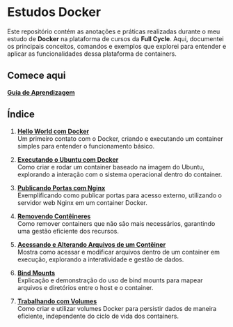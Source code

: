 # Estudos Docker

Este repositório contém as anotações e práticas realizadas durante o meu estudo de **Docker** na plataforma de cursos da **Full Cycle**. Aqui, documentei os principais conceitos, comandos e exemplos que explorei para entender e aplicar as funcionalidades dessa plataforma de containers.

## Comece aqui
**[Guia de Aprendizagem](guia/README.md)**

## Índice
1. **[Hello World com Docker](hello-world/README.md)**  
   Um primeiro contato com o Docker, criando e executando um container simples para entender o funcionamento básico.

2. **[Executando o Ubuntu com Docker](ubuntu/README.md)**  
   Como criar e rodar um container baseado na imagem do Ubuntu, explorando a interação com o sistema operacional dentro do container.

3. **[Publicando Portas com Nginx](nginx/README.md)**  
   Exemplificando como publicar portas para acesso externo, utilizando o servidor web Nginx em um container Docker.

4. **[Removendo Contêineres](conteiners/README.md)**  
   Como remover containers que não são mais necessários, garantindo uma gestão eficiente dos recursos.

5. **[Acessando e Alterando Arquivos de um Contêiner](arquivos/README.md)**  
   Mostra como acessar e modificar arquivos dentro de um container em execução, explorando a interatividade e gestão de dados.

6. **[Bind Mounts](bind-mounts/README.md)**  
   Explicação e demonstração do uso de bind mounts para mapear arquivos e diretórios entre o host e o container.

7. **[Trabalhando com Volumes](volumes/README.md)**  
   Como criar e utilizar volumes Docker para persistir dados de maneira eficiente, independente do ciclo de vida dos containers.
